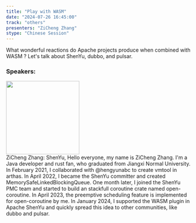 ```yaml
---
title: "Play with WASM"
date: "2024-07-26 16:45:00" 
track: "others"
presenters: "ZiCheng Zhang"
stype: "Chinese Session"
---
```

What wonderful reactions do Apache projects produce when combined with WASM ? Let's talk about ShenYu, dubbo, and pulsar.
 ### Speakers: 
 <img src="https://sessionize.com/image/31d5-400o400o1-3FGieBfkH5PX2HrwkfX78C.jpg" width="200" /><br>ZiCheng Zhang: ShenYu, Hello everyone, my name is ZiCheng Zhang. I'm a Java developer and rust fan, who graduated from Jiangxi Normal University. In February 2021, I collaborated with @hengyunabc to create vmtool in arthas. In April 2022, I became the ShenYu committer and created MemorySafeLinkedBlockingQueue. One month later, I joined the ShenYu PMC team and started to build an stackfull coroutine crate named open-coroutine. In April 2023, the preemptive scheduling feature is implemented for open-coroutine by me. In January 2024, I supported the WASM plugin in Apache ShenYu and quickly spread this idea to other communities, like dubbo and pulsar.
 <br><br>